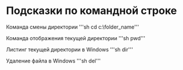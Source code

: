 # Подсказки по командной строке

Команда смены директории
'''sh cd c:\folder_name'''

Команда отображения текущей директории
'''sh pwd'''

Листинг текущей директории в Windows
'''sh dir'''

Удаление файла в Windows
'''sh del'''
